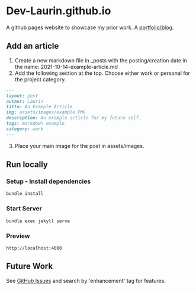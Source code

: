 # Dev-Laurin.github.io
A github pages website to showcase my prior work. A [portfolio/blog](https://dev-laurin.github.io/). 

## Add an article
1. Create a new markdown file in _posts with the posting/creation date in the name: 2021-10-14-example-article.md
2. Add the following section at the top. Choose either work or personal for the project category. 
```md
---
layout: post
author: Laurin
title: An Example Article
img: assets/images/example.PNG
description: An example article for my future self. 
tags: markdown example
category: work
---
```
3. Place your main image for the post in assets/images. 
## Run locally
### Setup - Install dependencies
`bundle install` 
### Start Server
`bundle exec jekyll serve` 
### Preview
`http://localhost:4000`

## Future Work
See [GitHub Issues](https://github.com/Dev-Laurin/Dev-Laurin.github.io/issues) and search by 'enhancement' tag for features. 
